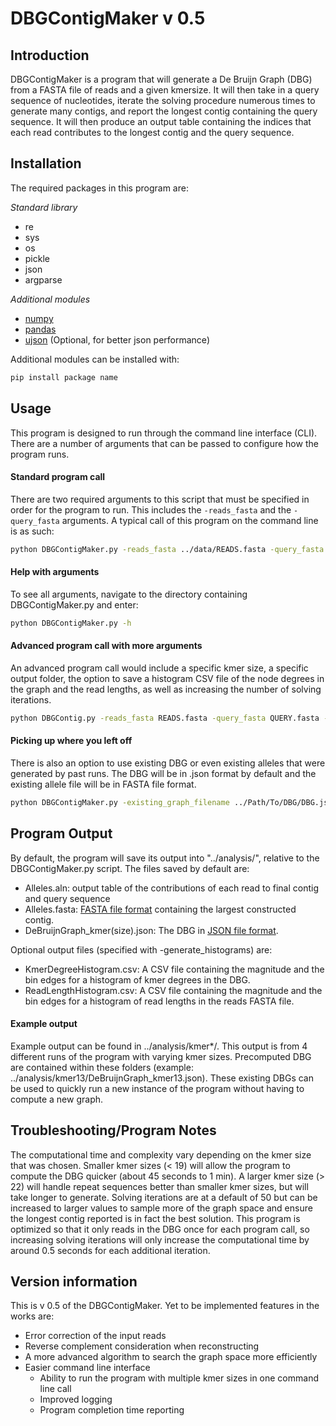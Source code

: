 # DBGContigMaker v 0.5
## Introduction
DBGContigMaker is a program that will generate a De Bruijn Graph (DBG) from a FASTA file of reads and a given kmersize. It will then take in a query sequence of nucleotides, iterate the solving procedure numerous times to generate many contigs, and report the longest contig containing the query sequence. It will then produce an output table containing the indices that each read contributes to the longest contig and the query sequence.

## Installation
The required packages in this program are:

*Standard library*
* re
* sys
* os
* pickle
* json
* argparse

*Additional modules*
* [numpy](https://numpy.org/)
* [pandas](https://pandas.pydata.org/)
* [ujson](https://github.com/ultrajson/ultrajson) (Optional, for better json performance)

Additional modules can be installed with:
```bash
pip install package name
```

## Usage
This program is designed to run through the command line interface (CLI). There are a number of arguments that can be passed to configure how the program runs.

#### Standard program call
There are two required arguments to this script that must be specified in order for the program to run. This includes the `-reads_fasta` and the `-query_fasta` arguments. A typical call of this program on the command line is as such:

```bash
python DBGContigMaker.py -reads_fasta ../data/READS.fasta -query_fasta ../data/QUERY.fasta
```

#### Help with arguments
To see all arguments, navigate to the directory containing DBGContigMaker.py and enter:
```bash
python DBGContigMaker.py -h
```

#### Advanced program call with more arguments
An advanced program call would include a specific kmer size, a specific output folder, the option to save a histogram CSV file of the node degrees in the graph and the read lengths, as well as increasing the number of solving iterations.
```bash
python DBGContig.py -reads_fasta READS.fasta -query_fasta QUERY.fasta -kmersize 33 -output_folder ../NewOutputFolder/ --generate_histograms -solving_iterations 100
```

#### Picking up where you left off
There is also an option to use existing DBG or even existing alleles that were generated by past runs. The DBG will be in .json format by default and the existing allele file will be in FASTA file format.
```bash
python DBGContigMaker.py -existing_graph_filename ../Path/To/DBG/DBG.json -existing_allele ../Path/To/Existing/Allele/ALLELES.fasta
```

## Program Output
By default, the program will save its output into "../analysis/", relative to the DBGContigMaker.py script.
The files saved by default are:
* Alleles.aln: output table of the contributions of each read to final contig and query sequence
* Alleles.fasta: [FASTA file format](https://en.wikipedia.org/wiki/FASTA_format) containing the largest constructed contig.
* DeBruijnGraph_kmer(size).json: The DBG in [JSON file format](https://www.json.org/json-en.html).

Optional output files (specified with -generate_histograms) are:
* KmerDegreeHistogram.csv: A CSV file containing the magnitude and the bin edges for a histogram of kmer degrees in the DBG.
* ReadLengthHistogram.csv: A CSV file containing the magnitude and the bin edges for a histogram of read lengths in the reads FASTA file.

#### Example output
Example output can be found in ../analysis/kmer*/. This output is from 4 different runs of the program with varying kmer sizes. Precomputed DBG are contained within these folders (example: ../analysis/kmer13/DeBruijnGraph_kmer13.json). These existing DBGs can be used to quickly run a new instance of the program without having to compute a new graph.

## Troubleshooting/Program Notes
The computational time and complexity vary depending on the kmer size that was chosen. Smaller kmer sizes (< 19) will allow the program to compute the DBG quicker (about 45 seconds to 1 min). A larger kmer size (> 22) will handle repeat sequences better than smaller kmer sizes, but will take longer to generate. Solving iterations are at a default of 50 but can be increased to larger values to sample more of the graph space and ensure the longest contig reported is in fact the best solution. This program is optimized so that it only reads in the DBG once for each program call, so increasing solving iterations will only increase the computational time by around 0.5 seconds for each additional iteration.

## Version information
This is v 0.5 of the DBGContigMaker. Yet to be implemented features in the works are:
* Error correction of the input reads
* Reverse complement consideration when reconstructing
* A more advanced algorithm to search the graph space more efficiently
* Easier command line interface
    * Ability to run the program with multiple kmer sizes in one command line call
    * Improved logging
    * Program completion time reporting

